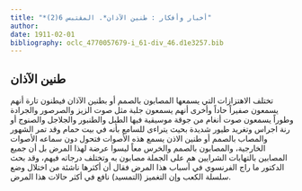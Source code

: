 ```yaml
---
title: "*أخبار وأفكار : طنين الآذان*. المقتبس 6(2)"
author: 
date: 1911-02-01
bibliography: oclc_4770057679-i_61-div_46.d1e3257.bib
---
```




##  طنين الآذان 


 تختلف الاهتزازات التي يسمعها المصابون بالصمم أو بطنين الآذان فيطنون تارة أنهم يسمعون صفيراً حاداً وأخرى أنهم يسمعون جلبة مثل صوت الزيز والصرصور والجرادة وطوراً يسمعون صوت أنغام من جوقة موسيقية فيها الطبل والطنبور والجلاجل والصنوج   أو رنة اجراس وتغريد طيور شديدة بحيث يتراءى للسامع بأنه في بيت حمام وقد تمر الشهور والمصاب بالصمم أو طنين الاذن يسمع هذه الأصوات فتحول دون سماعه الأصوات الخارجية، والمصابون بالصمم والخرس معاً ليسوا عرضة لهذا المرض بل أن جميع المصابين بالتهابات الشرايين هم على الجملة مصابون به وتختلف درجاته فيهم، وقد بحث الدكتور ما راج الفرنسوي   في أسباب هذا المرض فقال أن أكثرها ناشئة من اختلال وضع سلسلة الكعب وإن التغميز (التمسيد) نافع في أكثر حالات هذا المرض. 

